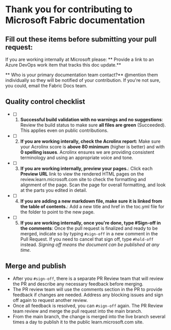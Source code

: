 # Thank you for contributing to Microsoft Fabric documentation

## Fill out these items before submitting your pull request:

If you are working internally at Microsoft please: 
** Provide a link to an Azure DevOps work item that tracks this doc update.**
>

** Who is your primary documentation team contact?** \@mention them individually so they will be notified of your contribution. If you're not sure, you could, email the Fabric Docs team.
>

## Quality control checklist

- [ ] 1. **Successful build validation  with no warnings and no suggestions**: Review the build status to make sure **all files are green** (Succeeded). This applies even on public contributions.

- [ ] 2. **If you are working interally, check the Acrolinx report:** Make sure your Acrolinx score is **above 80 minimum** (higher is better) and with **0 spelling issues**. Acrolinx ensures we are providing consistent terminology and using an appropriate voice and tone.

- [ ] 3. **If you are working internally, preview your pages.**: Click each **Preview URL** link to view the rendered HTML pages on the review.learn.microsoft.com site to check the formatting and alignment of the page. Scan the page for overall formatting, and look at the parts you edited in detail.

- [ ] 4. **If you are adding a new markdown file, make sure it is linked from the table of contents.**: Add a new title and href in the toc.yml file for the folder to point to the new page.

- [ ] 5. **If you are working internally, once you're done, type #Sign-off in the comments**: Once the pull request is finalized and ready to be merged, indicate so by typing `#sign-off` in a new comment in the Pull Request. If you need to cancel that sign off, type `#hold-off` instead. *Signing off means the document can be published at any time.*


## Merge and publish
- After you `#sign-off`, there is a separate PR Review team that will review the PR and describe any necessary feedback before merging. 
- The PR review team will use the comments section in the PR to provide feedback if changes are needed. Address any blocking issues and sign off again to request another review.
- Once all feedback is resolved, you can `#sign-off` again. The PR Review team review and  merge the pull request into the main branch.
- From the main branch, the change is merged into the live branch several times a day to publish it to the public learn.microsoft.com site.

